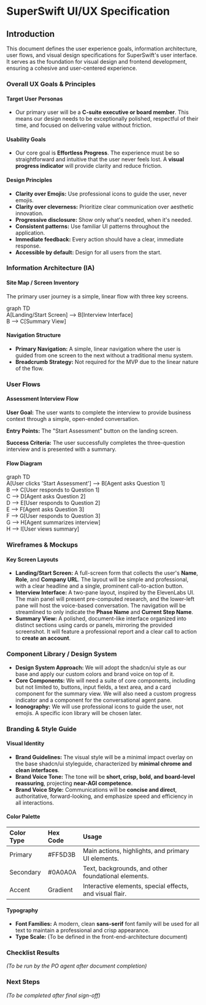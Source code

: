# **SuperSwift UI/UX Specification**

## **Introduction**

This document defines the user experience goals, information architecture, user flows, and visual design specifications for SuperSwift's user interface. It serves as the foundation for visual design and frontend development, ensuring a cohesive and user-centered experience.

### **Overall UX Goals & Principles**

#### **Target User Personas**

* Our primary user will be a **C-suite executive or board member**. This means our design needs to be exceptionally polished, respectful of their time, and focused on delivering value without friction.

#### **Usability Goals**

* Our core goal is **Effortless Progress**. The experience must be so straightforward and intuitive that the user never feels lost. A **visual progress indicator** will provide clarity and reduce friction.

#### **Design Principles**

* **Clarity over Emojis:** Use professional icons to guide the user, never emojis.  
* **Clarity over cleverness:** Prioritize clear communication over aesthetic innovation.  
* **Progressive disclosure:** Show only what's needed, when it's needed.  
* **Consistent patterns:** Use familiar UI patterns throughout the application.  
* **Immediate feedback:** Every action should have a clear, immediate response.  
* **Accessible by default:** Design for all users from the start.

### **Information Architecture (IA)**

#### **Site Map / Screen Inventory**

The primary user journey is a simple, linear flow with three key screens.

graph TD  
    A\[Landing/Start Screen\] \--\> B\[Interview Interface\]  
    B \--\> C\[Summary View\]

#### **Navigation Structure**

* **Primary Navigation:** A simple, linear navigation where the user is guided from one screen to the next without a traditional menu system.  
* **Breadcrumb Strategy:** Not required for the MVP due to the linear nature of the flow.

### **User Flows**

#### **Assessment Interview Flow**

**User Goal:** The user wants to complete the interview to provide business context through a simple, open-ended conversation.

**Entry Points:** The "Start Assessment" button on the landing screen.

**Success Criteria:** The user successfully completes the three-question interview and is presented with a summary.

#### **Flow Diagram**

graph TD  
    A\[User clicks 'Start Assessment'\] \--\> B\[Agent asks Question 1\]  
    B \--\> C\[User responds to Question 1\]  
    C \--\> D\[Agent asks Question 2\]  
    D \--\> E\[User responds to Question 2\]  
    E \--\> F\[Agent asks Question 3\]  
    F \--\> G\[User responds to Question 3\]  
    G \--\> H\[Agent summarizes interview\]  
    H \--\> I\[User views summary\]

### **Wireframes & Mockups**

#### **Key Screen Layouts**

* **Landing/Start Screen:** A full-screen form that collects the user's **Name**, **Role**, and **Company URL**. The layout will be simple and professional, with a clear headline and a single, prominent call-to-action button.  
* **Interview Interface:** A two-pane layout, inspired by the ElevenLabs UI. The main panel will present pre-computed research, and the lower-left pane will host the voice-based conversation. The navigation will be streamlined to only indicate the **Phase Name** and **Current Step Name**.  
* **Summary View:** A polished, document-like interface organized into distinct sections using cards or panels, mirroring the provided screenshot. It will feature a professional report and a clear call to action to **create an account**.

### **Component Library / Design System**

* **Design System Approach:** We will adopt the shadcn/ui style as our base and apply our custom colors and brand voice on top of it.  
* **Core Components:** We will need a suite of core components, including but not limited to, buttons, input fields, a text area, and a card component for the summary view. We will also need a custom progress indicator and a component for the conversational agent pane.  
* **Iconography:** We will use professional icons to guide the user, not emojis. A specific icon library will be chosen later.

### **Branding & Style Guide**

#### **Visual Identity**

* **Brand Guidelines:** The visual style will be a minimal impact overlay on the base shadcn/ui styleguide, characterized by **minimal chrome and clean interfaces**.  
* **Brand Voice Tone:** The tone will be **short, crisp, bold, and board-level reassuring**, projecting **near-AGI competence**.  
* **Brand Voice Style:** Communications will be **concise and direct**, authoritative, forward-looking, and emphasize speed and efficiency in all interactions.

#### **Color Palette**

| Color Type | Hex Code | Usage |
| :---- | :---- | :---- |
| Primary | \#FF5D3B | Main actions, highlights, and primary UI elements. |
| Secondary | \#0A0A0A | Text, backgrounds, and other foundational elements. |
| Accent | Gradient | Interactive elements, special effects, and visual flair. |

#### **Typography**

* **Font Families:** A modern, clean **sans-serif** font family will be used for all text to maintain a professional and crisp appearance.  
* **Type Scale:** (To be defined in the front-end-architecture document)

### **Checklist Results**

*(To be run by the PO agent after document completion)*

### **Next Steps**

*(To be completed after final sign-off)*